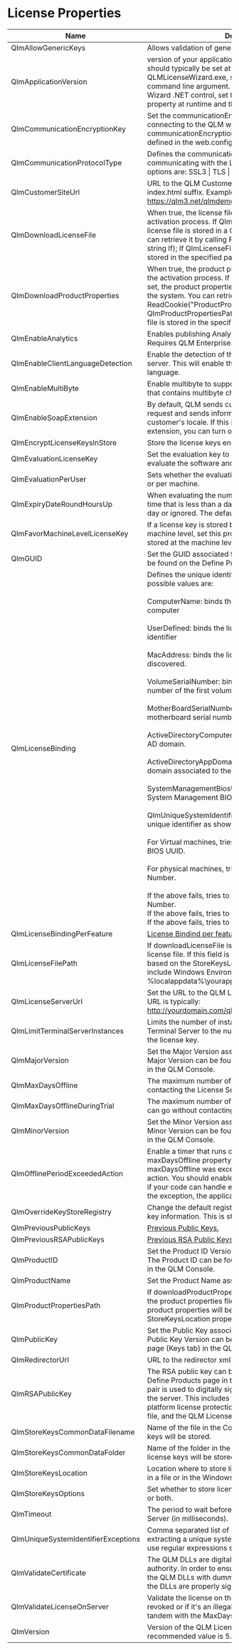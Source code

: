 # License Properties

<table data-full-width="true"><thead><tr><th width="376">Name</th><th>Description</th></tr></thead><tbody><tr><td>QlmAllowGenericKeys</td><td>Allows validation of generic license keys.</td></tr><tr><td>QlmApplicationVersion</td><td>version of your application. Example: 2.1.3. This property should typically be set at runtime. When using the QLMLicenseWizard.exe, specify the /appversion command line argument. When using the QLM License Wizard .NET control, set the QlmApplicationVersion property at runtime and then call PostInitialize().</td></tr><tr><td>QlmCommunicationEncryptionKey</td><td>Set the communicationEncryptionKey to use when connecting to the QLM web service. The communicationEncryptionKey must match the one defined in the web.config file on the web server.</td></tr><tr><td>QlmCommunicationProtocolType</td><td>Defines the communication protocol type to use when communicating with the License Server. The available options are: SSL3 | TLS | TLS1 | TLS12</td></tr><tr><td>QlmCustomerSiteUrl</td><td>URL to the QLM Customer Site. Do not include the index.html suffix. Example: <br><a href="https://qlm3.net/qlmdemo/QlmCustomerSite">https://qlm3.net/qlmdemo/QlmCustomerSite</a></td></tr><tr><td>QlmDownloadLicenseFile</td><td>When true, the license file is downloaded during the activation process. If QlmLicenseFilePath is not set, the license file is stored in a QLM cookie on the system. You can retrieve it by calling ReadCookie("LicenseFile", 0, out string lf); If QlmLicenseFilePath is set, the license file is stored in the specified path.</td></tr><tr><td>QlmDownloadProductProperties</td><td>When true, the product properties are downloaded during the activation process. If QlmProductPropertiesPath is not set, the product properties are stored in a QLM cookie on the system. You can retrieve them by calling ReadCookie("ProductProperties", 0, out string pps); If QlmProductPropertiesPath is set, the product properties file is stored in the specified path.</td></tr><tr><td>QlmEnableAnalytics</td><td>Enables publishing Analytics Data to the License Server. Requires QLM Enterprise.</td></tr><tr><td>QlmEnableClientLanguageDetection</td><td>Enable the detection of the client locale to send it to the server. This will enable the server to respond in the client language.</td></tr><tr><td>QlmEnableMultiByte</td><td>Enable multibyte to support systems with a ComputerID that contains multibyte characters.</td></tr><tr><td>QlmEnableSoapExtension</td><td>By default, QLM sends custom headers with every SOAP request and sends information to the server related to the customer's locale. If this interferes with your own SOAP extension, you can turn off QLM's extension.</td></tr><tr><td>QlmEncryptLicenseKeysInStore</td><td>Store the license keys encrypted on the system,</td></tr><tr><td>QlmEvaluationLicenseKey</td><td>Set the evaluation key to use when the user selects to evaluate the software and does not have a license key.</td></tr><tr><td>QlmEvaluationPerUser</td><td>Sets whether the evaluation information is stored per user or per machine.</td></tr><tr><td>QlmExpiryDateRoundHoursUp</td><td>When evaluating the number of days left for a license, any time that is less than a day can either be rounded up to a day or ignored. The default is to round up to a day.</td></tr><tr><td>QlmFavorMachineLevelLicenseKey</td><td>If a license key is stored both at the user level and the machine level, set this property to true to favor the key stored at the machine level.</td></tr><tr><td>QlmGUID</td><td>Set the GUID associated to your product. The GUID can be found on the Define Product page in the QLM Console.</td></tr><tr><td>QlmLicenseBinding</td><td>Defines the unique identifier a license is bound to. The possible values are:<br><br>ComputerName: binds the license to the name of the computer<br><br>UserDefined: binds the license to a user-defined identifier<br><br>MacAddress: binds the license to the first MAC address discovered.<br><br>VolumeSerialNumber: binds the license to the serial number of the first volume.<br><br>MotherBoardSerialNumber: binds the license to the motherboard serial number.<br><br>ActiveDirectoryComputerDomain: binds the license to the AD domain.<br><br>ActiveDirectoryAppDomain: binds the license to the AD domain associated to the account running the application.<br><br>SystemManagementBiosUuid: binds the license to the System Management BIOS UUID.<br><br>QlmUniqueSystemIdentifier1: binds the license to a unique identifier as shown below:<br><br>For Virtual machines, tries to get System Management BIOS UUID.<br><br>For physical machines, tries to get Motherboard Serial Number.<br><br>If the above fails, tries to get the first Volume Serial Number.<br>If the above fails, tries to get first MAC Address.<br>If the above fails, tries to get the Computer Name.</td></tr><tr><td>QlmLicenseBindingPerFeature</td><td><a href="../../fundamental-concepts/variablelicensebinding.md">License Bindind per feature</a></td></tr><tr><td>QlmLicenseFilePath</td><td>If downloadLicenseFile is true, specify the path of the license file. If this field is empty, the license file is stored based on the StoreKeysLocation property. The path can include Windows Environment Variables. Example: %localappdata%\yourapp\license.xml</td></tr><tr><td>QlmLicenseServerUrl</td><td>Set the URL to the QLM License Server. The value of this URL is typically: <a href="http://yourdomain.com/qlmlicenseserver/qlmservice.asmx">http://yourdomain.com/qlmlicenseserver/qlmservice.asmx</a></td></tr><tr><td>QlmLimitTerminalServerInstances</td><td>Limits the number of instances of your app running on a Terminal Server to the number of floating seats defined in the license key.</td></tr><tr><td>QlmMajorVersion</td><td>Set the Major Version associated to your product. The Major Version can be found on the Define Products page in the QLM Console.</td></tr><tr><td>QlmMaxDaysOffline</td><td>The maximum number of days a user can go without contacting the License Server.</td></tr><tr><td>QlmMaxDaysOfflineDuringTrial</td><td>The maximum number of days a user with a trial license can go without contacting the License Server.</td></tr><tr><td>QlmMinorVersion</td><td>Set the Minor Version associated with your product. The Minor Version can be found on the Define Products page in the QLM Console.</td></tr><tr><td>QlmOfflinePeriodExceededAction</td><td>Enable a timer that runs once per day and checks the maxDaysOffline property. If the timer detects that the maxDaysOffline was exceeded, it will trigger the selected action. You should enable the ThrowException option only if your code can handle exceptions. If you do not handle the exception, the application will crash.</td></tr><tr><td>QlmOverrideKeyStoreRegistry</td><td>Change the default registry key where QLM stores license key information. This is strictly for permanent licenses.</td></tr><tr><td>QlmPreviousPublicKeys</td><td><a href="../../how-to/how-to-release-a-new-version-of-your-product-with-new-encryption-keys.md">Previous Public Keys.</a></td></tr><tr><td>QlmPreviousRSAPublicKeys</td><td><a href="../../how-to/how-to-release-a-new-version-of-your-product-with-new-encryption-keys.md">Previous RSA Public Keys.</a></td></tr><tr><td>QlmProductID</td><td>Set the Product ID Version associated with your product. The Product ID can be found on the Define Products page in the QLM Console.</td></tr><tr><td>QlmProductName</td><td>Set the Product Name associated with your product.</td></tr><tr><td>QlmProductPropertiesPath</td><td>If downloadProductProperties is true, specify the path of the product properties file. If this field is empty, the product properties will be stored based on the StoreKeysLocation property.</td></tr><tr><td>QlmPublicKey</td><td>Set the Public Key associated with your product. The Public Key Version can be found on the Define Products page (Keys tab) in the QLM Console.</td></tr><tr><td>QlmRedirectorUrl</td><td>URL to the redirector xml file for Disaster Recovery.</td></tr><tr><td>QlmRSAPublicKey</td><td>The RSA public key can be found in the Keys tab on the Define Products page in the QLM Console. The RSA key pair is used to digitally sign XML documents returned by the server. This includes the license file for cross-platform license protection, the Product Properties XML file, and the QLM License Wizard settings file.</td></tr><tr><td>QlmStoreKeysCommonDataFilename</td><td>Name of the file in the CommonData folder where license keys will be stored.</td></tr><tr><td>QlmStoreKeysCommonDataFolder</td><td>Name of the folder in the CommonData folder where license keys will be stored.</td></tr><tr><td>QlmStoreKeysLocation</td><td>Location where to store license keys. Keys can be stored in a file or in the Windows Registry.</td></tr><tr><td>QlmStoreKeysOptions</td><td>Set whether to store license keys per user, per machine, or both.</td></tr><tr><td>QlmTimeout</td><td>The period to wait before timing out a call to the License Server (in milliseconds).</td></tr><tr><td>QlmUniqueSystemIdentifierExceptions</td><td>Comma separated list of exceptions to exclude when extracting a unique system identifier. The exception must use regular expressions syntax.</td></tr><tr><td>QlmValidateCertificate</td><td>The QLM DLLs are digitally signed by a trusted certificate authority. In order to ensure that hackers do not replace the QLM DLLs with dummy ones, QLM can validate that the DLLs are properly signed.</td></tr><tr><td>QlmValidateLicenseOnServer</td><td>Validate the license on the server to check if it was revoked or if it's an illegal license. This property works in tandem with the MaxDaysOffline property.</td></tr><tr><td>QlmVersion</td><td>Version of the QLM License Engine to use. The recommended value is 5.0.00.</td></tr></tbody></table>

